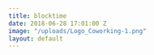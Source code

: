 ```yaml
---
title: blocktime
date: 2018-06-28 17:01:00 Z
image: "/uploads/Logo_Coworking-1.png"
layout: default
---
```


